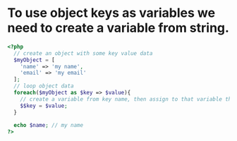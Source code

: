# To use object keys as variables we need to create a variable from string. 

```php
<?php 
  // create an object with some key value data
  $myObject = [
    'name' => 'my name',
    'email' => 'my email'
  ];
  // loop object data
  foreach($myObject as $key => $value){
    // create a variable from key name, then assign to that variable the key value
    $$key = $value;
  }
  
  echo $name; // my name
?>
```
